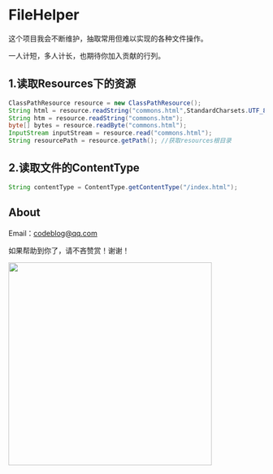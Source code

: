 # FileHelper

这个项目我会不断维护，抽取常用但难以实现的各种文件操作。

一人计短，多人计长，也期待你加入贡献的行列。

## 1.读取Resources下的资源

```java
ClassPathResource resource = new ClassPathResource();
String html = resource.readString("commons.html",StandardCharsets.UTF_8);
String htm = resource.readString("commons.htm");
byte[] bytes = resource.readByte("commons.html");
InputStream inputStream = resource.read("commons.html");
String resourcePath = resource.getPath(); //获取resources根目录
```

## 2.读取文件的ContentType

```java
String contentType = ContentType.getContentType("/index.html");
```

## About

Email：[codeblog@qq.com](mailto:codeblog@qq.com)

如果帮助到你了，请不吝赞赏！谢谢！

<img src='https://i.loli.net/2020/01/13/pPoFNwT6fKCZQ2i.png' width="400px" />
